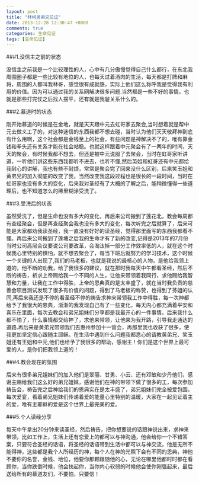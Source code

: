 ```yaml
---
layout: post
title: "林柯男弟兄见证"
date: 2013-12-28 12:30:47 +0800
comments: true
categories: 生命见证
tags: [生命见证]
---
```

 
###1.没信主之前的状态

没信主之前我是一个比较理性的人，心中有几分傲慢觉得自己什么都行，在东北我周围圈子都是一些比较有地位的人，也每天过着酒肉的生活，每天都是打牌和麻将，周围的人都叫我林哥，感觉很有成就感，实际上他们这么称呼我是觉得我有利用的价值。因为可以通过我的关系网解决很多问题.当然都是一些不好的事情。也就是那些打完仗之后找人摆平，还有就是我爸关系什么的。<!-- more -->

###2.慕道时的状态

刚开始慕道的时候是在金地，就是天天跟中元去虹哥家去聚会,当时想着就是帮中元去做义工了的，对这种迷信的东西我都不想去碰，当时认为他们天天敬拜神到底有什么用啊，这个社会都是金钱至上的社会，有些问题是神解决不了的，唯有靠金钱和拳头还有关系才能在社会站稳。也就这样跟着中元聚会有了一两年的时间，天天的聚会，有时候我都不想去，但还是被中元说服了去聚会，当时在虹哥家听讲道，一听他们讲这些东西我都听不进去，也听不懂,然后英姐和虹哥还有中元都给我耐心的讲解，我也有些不耐烦，常常是聚会完了回来没什么区别，后来笑玉姐和黄弟兄的加入彻底的改变了我，当然改变我这段过程也是很长的一段时间，当时在虹哥家也没有多大的变化，后来我对圣经有了大概的了解之后，能稍微懂得一些道理后，也不知道怎么的稀里糊涂受洗了。

###3.受洗后的状态

虽然受洗了，但是生命也没有多大的变化，再后来公司搬到了莲花北，教会每周都有查经聚会，但是再查经聚会我也没有多大的变化，每次听完之后就算了，后来可能是大家都劝我读圣经，我一直没有好好的读圣经，觉得那里面写的东西我都看不懂。再后来公司搬到了莲塘之后我的生命才有了新的改变,记得是2013年的7月份当时公司高层会议要说公司要改革，会淘汰掉一部分工作效率低的人，就在这个时候我心里特别的惧怕，就不想去聚会了，每当下班后就努力的学习技术，这个时候一个关键的人出现了,我们的马老板，也就是我说的最核心的人物，是他给我领上道的，他不断的劝我，给了我很多的建议，就在那时我每天中午都看圣经，然后不断的祷告，祈求上帝赐给我一个不同的人生，让他来带领着我同行，求他赐给我智慧和力量，让我在工作中得胜，上帝的恩典真的是太丰盛了，就在当时我负责的慈善会项目测试发现了很多有价值的问题，得到了马老板的称赞，也得到了芬姐的认同,再后来我还是不停的看圣经不停的祷告求神来带领我工作中得胜，每一次神都给予了我很大的恩典，渐渐的我发现自己有了一些变化，每天内心都充满着平安和喜乐在里面，每次去教会和弟兄姐妹们分享都是我最开心的一件事情。后来我什么都不怕了，什么事情都交给神了，求他来带领，让他来为我开路，引导我走通达的道路.再后来是黄弟兄带领我们去惠州参加十一营会，再那里我也收获了很多，使我更加坚定信心跟随主耶稣。在生活中遇到什么问题我都悉心的请教黄弟兄、笑玉姐还有王姐和中元,他们也给予了我很多的帮助，感谢主！你们是这个世界上最可爱的人，是你们把我领上道的！
 
###4.教会现在的氛围

后来有很多弟兄姐妹们的加入他们是翠丽、甘勇、小云、还有邓敏和少丹他们，感谢主赐给我们这么好的弟兄姐妹，感谢他们在神的带领下做了很多的工，每次参加祷告会，祷告完之后神给我们的恩典实在是太丰盛了，弟兄姐妹们完全被爱包围，每次爱宴，看着弟兄姐妹们传递着爱的能量心里特别的温暖，大家在一起见证着主的爱，唯有主耶稣的爱是这个世界上最完美的爱。

###5.个人读经分享

每天中午拿出20分钟来读圣经，然后祷告，把你想要说的话跟神说出来，求神来带领，比如工作上，生活上还有恋爱上的都可以与神沟通，他会给你一个不错答案，只要符合圣经的话语，将圣经的话语带到生活中都可以与神交流，他是无所不能得神，这些都是我个人所经历的神，每个人在神的光照下会有不同的恩典，神他不要你的名誉，金钱、地位，他要你那颗跟随他的心，无论在哪里他都时时都在看顾你，当你跌倒时候，他会扶起你，当你内心软弱的时候他会使你刚强起来，最后送给所有的慕道友们，不要怕，只要信！
